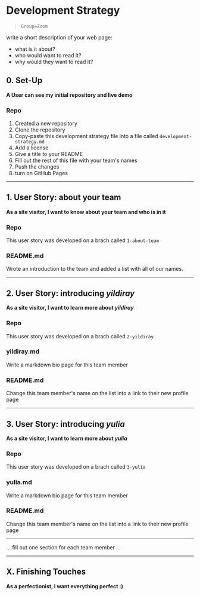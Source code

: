 # Development Strategy

> `Group=Zoom`

write a short description of your web page:

- what is it about?
- who would want to read it?
- why would they want to read it?

## 0. Set-Up

__A User can see my initial repository and live demo__

### Repo

1. Created a new repository
1. Clone the repository
1. Copy-paste this development strategy file into a file called `development-strategy.md`
1. Add a license
1. Give a title to your README
1. Fill out the rest of this file with your team's names
1. Push the changes
1. turn on GitHub Pages

---

## 1. User Story: about your team

__As a site visitor, I want to know about your team and who is in it__

### Repo

This user story was developed on a brach called `1-about-team`

### README.md

Wrote an introduction to the team and added a list with all of our names.

---

## 2. User Story: introducing _yildiray_

__As a site visitor, I want to learn more about *yildiray*__

### Repo

This user story was developed on a brach called `2-yildiray`

### yildiray.md

Write a markdown bio page for this team member

### README.md

Change this team member's name on the list into a link to their new profile page

---

## 3. User Story: introducing _yulia_

__As a site visitor, I want to learn more about *yulia*__

### Repo

This user story was developed on a brach called `3-yulia`

### yulia.md

Write a markdown bio page for this team member

### README.md

Change this team member's name on the list into a link to their new profile page

---

... fill out one section for each team member ...

---

## X. Finishing Touches

__As a perfectionist, I want everything perfect :)__
